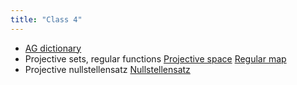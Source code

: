 ```yaml
---
title: "Class 4"
---
```


- [AG dictionary](<notes/ntpy/Key Ideas/Algebraic geometry/AG dictionary.md>)
- Projective sets, regular functions [Projective space](<notes/ntpy/Definitions/Algebraic geometry/Projective space.md>) [Regular map](<notes/ntpy/Definitions/Algebraic geometry/Regular map.md>)
- Projective nullstellensatz [Nullstellensatz](<notes/ntpy/Theorems/Ring Theory/Nullstellensatz.md>)